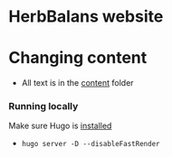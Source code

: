# HerbBalans website

# Changing content

- All text is in the [content](https://github.com/Paragonia/herbbalans/tree/main/content) folder

### Running locally

Make sure Hugo is [installed](https://gohugo.io/installation/)

- `hugo server -D --disableFastRender`

